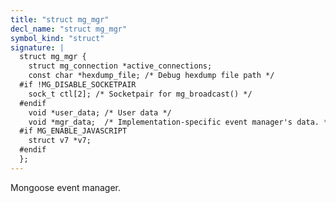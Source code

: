 ```yaml
---
title: "struct mg_mgr"
decl_name: "struct mg_mgr"
symbol_kind: "struct"
signature: |
  struct mg_mgr {
    struct mg_connection *active_connections;
    const char *hexdump_file; /* Debug hexdump file path */
  #if !MG_DISABLE_SOCKETPAIR
    sock_t ctl[2]; /* Socketpair for mg_broadcast() */
  #endif
    void *user_data; /* User data */
    void *mgr_data;  /* Implementation-specific event manager's data. */
  #if MG_ENABLE_JAVASCRIPT
    struct v7 *v7;
  #endif
  };
---
```


Mongoose event manager. 

